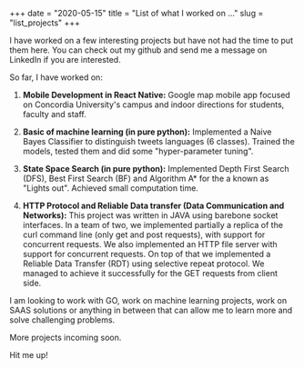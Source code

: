 +++
date = "2020-05-15"
title = "List of what I worked on ..."
slug = "list_projects"
+++

I have worked on a few interesting projects but have not had the time 
to put them here. You can check out my github and send me a message on LinkedIn if you are interested.

So far, I have worked on:

1. **Mobile Development in React Native:** Google map mobile app focused on Concordia University's campus and indoor directions for students, faculty and staff.

2. **Basic of machine learning (in pure python):** Implemented a Naive Bayes Classifier to distinguish tweets languages (6 classes). Trained the models, tested them and did some "hyper-parameter tuning".

3. **State Space Search (in pure python):** Implemented Depth First Search (DFS), Best First Search (BF) and Algorithm A* for the a known as "Lights out".
Achieved small computation time.

4. **HTTP Protocol and Reliable Data transfer (Data Communication and Networks):** This project was written in JAVA using barebone socket interfaces. In a team of two, we implemented partially a replica of the curl command line
(only get and post requests), with support for concurrent requests. We also implemented an HTTP file server with support for concurrent requests. On top of that
we implemented a Reliable Data Transfer (RDT) using selective repeat protocol. We managed to achieve it successfully for the GET requests from client side.

I am looking to work with GO, work on machine learning projects, work on SAAS solutions or anything in between that can allow me to learn more and solve challenging problems.

More projects incoming soon.

Hit me up!
